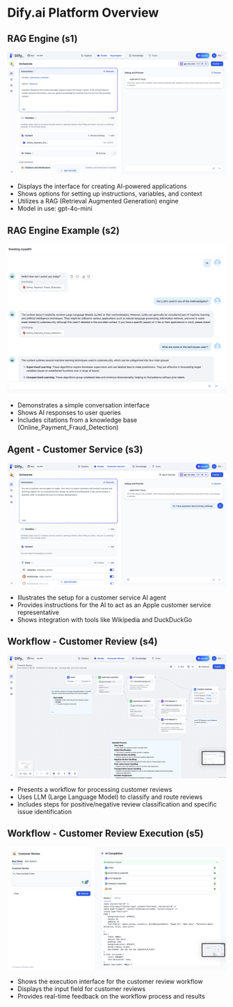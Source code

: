 # Dify.ai Platform Overview

## RAG Engine (s1)
![RAG Engine Interface](s1.jpeg)
- Displays the interface for creating AI-powered applications
- Shows options for setting up instructions, variables, and context
- Utilizes a RAG (Retrieval Augmented Generation) engine
- Model in use: gpt-4o-mini

## RAG Engine Example (s2)
![RAG Engine Conversation Example](s2.jpeg)
- Demonstrates a simple conversation interface
- Shows AI responses to user queries
- Includes citations from a knowledge base (Online_Payment_Fraud_Detection)

## Agent - Customer Service (s3)
![Customer Service Agent Setup](s3.jpeg)
- Illustrates the setup for a customer service AI agent
- Provides instructions for the AI to act as an Apple customer service representative
- Shows integration with tools like Wikipedia and DuckDuckGo

## Workflow - Customer Review (s4)
![Customer Review Workflow](s4.jpeg)
- Presents a workflow for processing customer reviews
- Uses LLM (Large Language Model) to classify and route reviews
- Includes steps for positive/negative review classification and specific issue identification

## Workflow - Customer Review Execution (s5)
![Customer Review Workflow Execution](s5.jpeg)
- Shows the execution interface for the customer review workflow
- Displays the input field for customer reviews
- Provides real-time feedback on the workflow process and results
